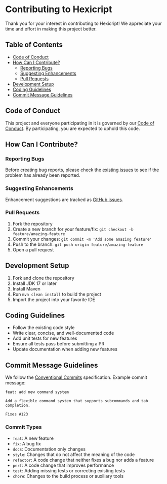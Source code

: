 # Contributing to Hexicript

Thank you for your interest in contributing to Hexicript! We appreciate your time and effort in making this project better.

## Table of Contents

- [Code of Conduct](#code-of-conduct)
- [How Can I Contribute?](#how-can-i-contribute)
  - [Reporting Bugs](#reporting-bugs)
  - [Suggesting Enhancements](#suggesting-enhancements)
  - [Pull Requests](#pull-requests)
- [Development Setup](#development-setup)
- [Coding Guidelines](#coding-guidelines)
- [Commit Message Guidelines](#commit-message-guidelines)

## Code of Conduct

This project and everyone participating in it is governed by our [Code of Conduct](CODE_OF_CONDUCT.md). By participating, you are expected to uphold this code.

## How Can I Contribute?

### Reporting Bugs

Before creating bug reports, please check the [existing issues](https://github.com/yourusername/hexicript/issues) to see if the problem has already been reported.

### Suggesting Enhancements

Enhancement suggestions are tracked as [GitHub issues](https://github.com/yourusername/hexicript/issues).

### Pull Requests

1. Fork the repository
2. Create a new branch for your feature/fix: `git checkout -b feature/amazing-feature`
3. Commit your changes: `git commit -m 'Add some amazing feature'`
4. Push to the branch: `git push origin feature/amazing-feature`
5. Open a pull request

## Development Setup

1. Fork and clone the repository
2. Install JDK 17 or later
3. Install Maven
4. Run `mvn clean install` to build the project
5. Import the project into your favorite IDE

## Coding Guidelines

- Follow the existing code style
- Write clear, concise, and well-documented code
- Add unit tests for new features
- Ensure all tests pass before submitting a PR
- Update documentation when adding new features

## Commit Message Guidelines

We follow the [Conventional Commits](https://www.conventionalcommits.org/) specification. Example commit message:

```
feat: add new command system

Add a flexible command system that supports subcommands and tab completion.

Fixes #123
```

### Commit Types

- `feat`: A new feature
- `fix`: A bug fix
- `docs`: Documentation only changes
- `style`: Changes that do not affect the meaning of the code
- `refactor`: A code change that neither fixes a bug nor adds a feature
- `perf`: A code change that improves performance
- `test`: Adding missing tests or correcting existing tests
- `chore`: Changes to the build process or auxiliary tools
